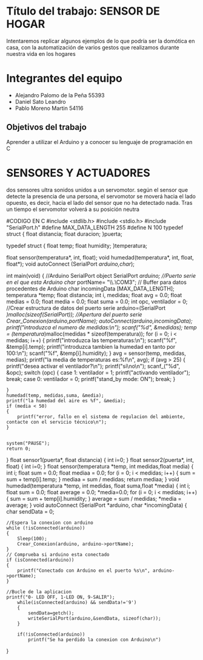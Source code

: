 # Título del trabajo: SENSOR DE HOGAR
Intentaremos replicar algunos ejemplos de lo que podría ser la domótica en casa, con la automatización de varios gestos que realizamos durante nuestra vida en los hogares

# Integrantes del equipo
- Alejandro Palomo de la Peña 55393
- Daniel Sato Leandro
- Pablo Moreno Martin 54116

## Objetivos del trabajo

Aprender a utilizar el Arduino y a conocer su lenguaje de programación en C

# SENSORES Y ACTUADORES
dos sensores ultra sonidos unidos a un servomotor. según el sensor que detecte la presencia de una persona, el servomotor se moverá hacia el lado opuesto, es decir, hacia el lado del sensor que no ha detectado nada. Tras un tiempo el servomotor volverá a su posición neutra

#CODIGO EN C
#include <stdlib.h>
#include <stdio.h>
#include "SerialPort.h"
#define MAX_DATA_LENGTH 255
#define N 100
typedef struct
{
	float distancia;
	float duracion;
}puerta;

typedef struct
{
	float temp;
	float humidity;
}temperatura;

float sensor(temperatura*, int, float);
void humedad(temperatura*, int, float, float*);
void autoConnect (SerialPort *arduino,char*);

int main(void)
{
	//Arduino SerialPort object
	SerialPort *arduino;
	//Puerto serie en el que esta Arduino
	char* portName= "\\\\.\\COM3";
	// Buffer para datos procedentes de Arduino
	char incomingData [MAX_DATA_LENGTH];
	temperatura *temp;
	float distancia;
	int i, medidas;
	float avg = 0.0;
	float medias = 0.0;
	float media = 0.0;
	float suma = 0.0;
	int opc, ventilador = 0;
		//Crear estructura de datos del puerto serie
		arduino=(SerialPort *)malloc(sizeof(SerialPort));
		//Apertura del puerto serie
		Crear_Conexion(arduino,portName);
		autoConnect(arduino,incomingData);
	printf("introduzca el numero de medidas:\n");
	scanf("%d", &medidas);
	temp = (temperatura*)malloc(medidas * sizeof(temperatura));
	for (i = 0; i < medidas; i++)
	{
		printf("introduzca las temperaturas:\n");
		scanf("%f", &temp[i].temp);
		printf("introduzca tambien la humedad en tanto por 100:\n");
		scanf("%f", &temp[i].humidity);
	}
	avg = sensor(temp, medidas, medias);
	printf("la media de temperaturas es:%f\n", avg);
	if (avg > 25)
	{
		printf("desea activar el ventilador?\n");
		printf("si\no\n");
		scanf_("%d", &opc);
		switch (opc)
		{
		case 1:
			ventilador = 1;
			printf("activando ventilador");
			break;
		case 0:
			ventilador = 0;
			printf("stand_by mode: ON");
			break;
		}
		
	}
	humedad(temp, medidas,suma, &media);
	printf("la humedad del aire es %f", &media);
	if (media < 50)
	{
		printf("error, fallo en el sistema de regulacion del ambiente, contacte con el servicio técnico\n");
	}
		

	system("PAUSE");
	return 0;
}
float sensor1(puerta*, float distancia)
{
	int i=0;
}
float sensor2(puerta*, int, float)
{
	int i=0;
}
float sensor(temperatura *temp, int medidas,float media)
{
	int i;
	float sum = 0.0;
	float mediaa = 0.0;
	for (i = 0; i < medidas; i++)
	{
		sum = sum + temp[i].temp;
	}
	mediaa = sum / medidas;
	return mediaa;
}
void humedad(temperatura *temp, int medidas, float suma,float *media)
{
	int i;
	float sum = 0.0;
	float average = 0.0;
	*media=0.0;
	for (i = 0; i < medidas; i++)
	{
		sum = sum + temp[i].humidity;
	}
	average = sum / medidas;
	*media = average;
}
void autoConnect (SerialPort *arduino, char *incomingData)
{
	char sendData = 0;
	
	//Espera la conexion con arduino
	while (!isConnected(arduino))
	{
		Sleep(100);
		Crear_Conexion(arduino, arduino->portName);
	}
	// Comprueba si arduino esta conectado
	if (isConnected(arduino))
	{
		printf("Conectado con Arduino en el puerto %s\n", arduino->portName);
	}
	
	//Bucle de la aplicacion
	printf("0- LED OFF, 1-LED ON, 9-SALIR");
		while(isConnected(arduino) && sendData!='9')
		{
			sendData=getch();
			writeSerialPort(arduino,&sendData, sizeof(char));
		}
		
		if(!isConnected(arduino))
			printf("Se ha perdido la conexion con Arduino\n")
}
